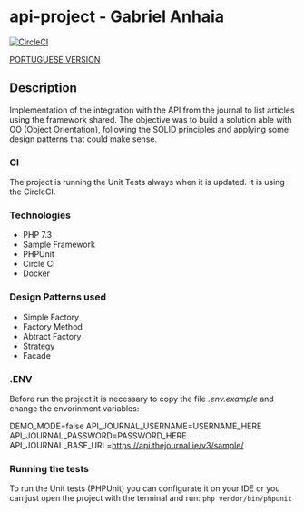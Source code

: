 # api-project - Gabriel Anhaia
[![CircleCI](https://circleci.com/gh/gabrielanhaia/api-project/tree/master.svg?style=svg)](https://circleci.com/gh/gabrielanhaia/api-project/tree/master)

[PORTUGUESE VERSION](https://github.com/gabrielanhaia/api-project/blob/master/README_PT.md)

## Description

Implementation of the integration with the API from the journal to list articles using the framework shared. The objective was to build a solution able with OO (Object Orientation), following the SOLID principles and applying some design patterns that could make sense.

### CI

The project is running the Unit Tests always when it is updated. It is using the CircleCI.

### Technologies

- PHP 7.3
- Sample Framework
- PHPUnit
- Circle CI
- Docker

### Design Patterns used
- Simple Factory
- Factory Method
- Abtract Factory
- Strategy
- Facade

### .ENV

Before run the project it is necessary to copy the file *.env.example* and change the envorinment variables:

DEMO_MODE=false
API_JOURNAL_USERNAME=USERNAME_HERE
API_JOURNAL_PASSWORD=PASSWORD_HERE
API_JOURNAL_BASE_URL=https://api.thejournal.ie/v3/sample/

### Running the tests

To run the Unit tests (PHPUnit) you can configurate it on your IDE or you can just open the project with the terminal and run:
`php vendor/bin/phpunit`


